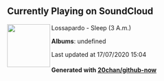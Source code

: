 ## Currently Playing on SoundCloud

[<img align="left" width="100" src="https://i1.sndcdn.com/artworks-000358353909-h4t77a-t120x120.jpg">](https://soundcloud.com/lossapardo/sleep-3-am-1)

Lossapardo - Sleep (3 A.m.)

**Albums**: undefined

Last updated at 17/07/2020 15:04

#### Generated with [20chan/github-now](https://github.com/20chan/github-now)


<!--
**20chan/20chan** is a ✨ _special_ ✨ repository because its `README.md` (this file) appears on your GitHub profile.

Here are some ideas to get you started:

- 🔭 I’m currently working on ...
- 🌱 I’m currently learning ...
- 👯 I’m looking to collaborate on ...
- 🤔 I’m looking for help with ...
- 💬 Ask me about ...
- 📫 How to reach me: ...
- 😄 Pronouns: ...
- ⚡ Fun fact: ...
-->
